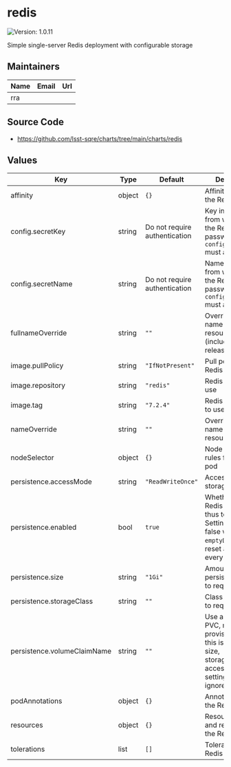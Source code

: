 # redis

![Version: 1.0.11](https://img.shields.io/badge/Version-1.0.10-informational?style=flat-square)

Simple single-server Redis deployment with configurable storage

## Maintainers

| Name | Email | Url |
| ---- | ------ | --- |
| rra |  |  |

## Source Code

* <https://github.com/lsst-sqre/charts/tree/main/charts/redis>

## Values

| Key | Type | Default | Description |
|-----|------|---------|-------------|
| affinity | object | `{}` | Affinity rules for the Redis pod |
| config.secretKey | string | Do not require authentication | Key inside secret from which to get the Redis password. If set, `config.secretName` must also be set. |
| config.secretName | string | Do not require authentication | Name of secret from which to get the Redis password. If set, `config.secretKey` must also be set. |
| fullnameOverride | string | `""` | Override the full name for resources (includes the release name) |
| image.pullPolicy | string | `"IfNotPresent"` | Pull policy for the Redis image |
| image.repository | string | `"redis"` | Redis image to use |
| image.tag | string | `"7.2.4"` | Redis image tag to use |
| nameOverride | string | `""` | Override the base name for resources |
| nodeSelector | object | `{}` | Node selector rules for the Redis pod |
| persistence.accessMode | string | `"ReadWriteOnce"` | Access mode of storage to request |
| persistence.enabled | bool | `true` | Whether to persist Redis storage and thus tokens. Setting this to false will use `emptyDir` and reset all tokens on every restart. |
| persistence.size | string | `"1Gi"` | Amount of persistent storage to request |
| persistence.storageClass | string | `""` | Class of storage to request |
| persistence.volumeClaimName | string | `""` | Use an existing PVC, not dynamic provisioning. If this is set, the size, storageClass, and accessMode settings are ignored. |
| podAnnotations | object | `{}` | Annotations for the Redis pod |
| resources | object | `{}` | Resource limits and requests for the Redis pod |
| tolerations | list | `[]` | Tolerations for the Redis pod |

